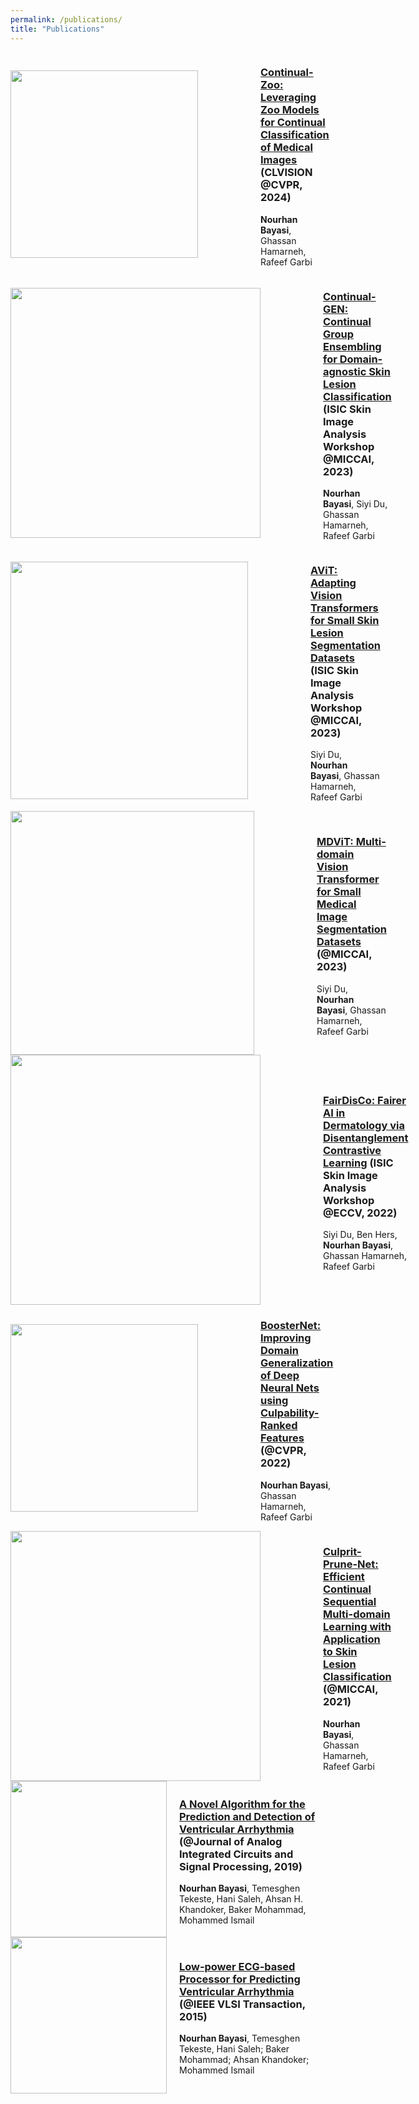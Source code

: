 ```yaml
---
permalink: /publications/
title: "Publications"
---
```


<div style="display: flex; align-items: center; justify-content: space-between;">
    <a href="http://nourhanb.github.io/images/fig_2.jpg" target="_blank">
        <img src="http://nourhanb.github.io/images/fig_2.jpg" style="width: 300px; height: auto; margin-right: 80px;">
    </a>
    <div style="padding-left: 20px;">
        <h3><a href="">Continual-Zoo: Leveraging Zoo Models for Continual Classification of Medical Images</a> (CLVISION @CVPR, 2024)</h3>
        <p><strong>Nourhan Bayasi</strong>, Ghassan Hamarneh, Rafeef Garbi</p>
    </div>
</div>

<div style="display: flex; align-items: center; justify-content: space-between;">
    <a href="http://nourhanb.github.io/images/main_continual_gen.jpg" target="_blank">
        <img src="http://nourhanb.github.io/images/main_continual_gen.jpg" style="width: 400px; height: auto; margin-right: 80px;">
    </a>
    <div style="padding-left: 20px;">
        <h3><a href="https://workshop2023.isic-archive.com/paper_bayasi.pdf">Continual-GEN: Continual Group Ensembling for Domain-agnostic Skin Lesion Classification</a> (ISIC Skin Image Analysis Workshop @MICCAI, 2023)</h3>
        <p><strong>Nourhan Bayasi</strong>, Siyi Du, Ghassan Hamarneh, Rafeef Garbi</p>
    </div>
</div>

<div style="display: flex; align-items: center; justify-content: space-between;">
    <a href="http://nourhanb.github.io/images/main_avit.jpg" target="_blank">
        <img src="http://nourhanb.github.io/images/main_avit.jpg" style="width: 380px; height: auto; margin-right: 80px;">
    </a>
    <div style="padding-left: 20px;">
        <h3><a href="https://workshop2023.isic-archive.com/paper_du.pdf">AViT: Adapting Vision Transformers for Small Skin Lesion Segmentation Datasets</a> (ISIC Skin Image Analysis Workshop @MICCAI, 2023)</h3>
        <p>Siyi Du, <strong>Nourhan Bayasi</strong>,  Ghassan Hamarneh, Rafeef Garbi</p>
    </div>
</div>


<div style="display: flex; align-items: center; justify-content: space-between;">
    <a href="http://nourhanb.github.io/images/main_mdvit.jpg" target="_blank">
        <img src="http://nourhanb.github.io/images/main_mdvit.jpg" style="width: 390px; height: auto; margin-right: 80px;">
    </a>
    <div style="padding-left: 20px;"> <!-- Added padding-left to create white space -->
        <h3><a href="https://arxiv.org/abs/2307.02100">MDViT: Multi-domain Vision Transformer for Small Medical Image Segmentation Datasets</a> (@MICCAI, 2023)</h3>
        <p>Siyi Du, <strong>Nourhan Bayasi</strong>,  Ghassan Hamarneh, Rafeef Garbi</p>
    </div>
</div>

<div style="display: flex; align-items: center; justify-content: space-between;">
    <a href="http://nourhanb.github.io/images/main_fairdisco.jpg" target="_blank">
        <img src="http://nourhanb.github.io/images/main_fairdisco.jpg" style="width: 400px; height: auto; margin-right: 80px;">
    </a>
    <div style="padding-left: 20px;"> <!-- Added padding-left to create white space -->
        <h3><a href="https://arxiv.org/abs/2208.10013">FairDisCo: Fairer AI in Dermatology via Disentanglement Contrastive Learning</a> (ISIC Skin Image Analysis Workshop @ECCV, 2022)</h3>
        <p>Siyi Du, Ben Hers, <strong>Nourhan Bayasi</strong>,  Ghassan Hamarneh, Rafeef Garbi</p>
    </div>
</div>

<div style="display: flex; align-items: center; justify-content: space-between;">
    <a href="http://nourhanb.github.io/images/boosternet_overview.jpg" target="_blank">
        <img src="http://nourhanb.github.io/images/boosternet_overview.jpg" style="width: 300px; height: auto; margin-right: 80px;">
    </a>
    <div style="padding-left: 20px;"> <!-- Added padding-left to create white space -->
        <h3><a href="https://openaccess.thecvf.com/content/CVPR2022/papers/Bayasi_BoosterNet_Improving_Domain_Generalization_of_Deep_Neural_Nets_Using_Culpability-Ranked_CVPR_2022_paper.pdf">BoosterNet: Improving Domain Generalization of Deep Neural Nets using Culpability-Ranked Features</a> (@CVPR, 2022)</h3>
        <p><strong>Nourhan Bayasi</strong>, Ghassan Hamarneh, Rafeef Garbi</p>
    </div>
</div>


<div style="display: flex; align-items: center; justify-content: space-between;">
    <a href="http://nourhanb.github.io/images/mergeprune.PNG" target="_blank">
        <img src="http://nourhanb.github.io/images/mergeprune.PNG" style="width: 400px; height: auto; margin-right: 80px;">
    </a>
    <div style="padding-left: 20px;"> <!-- Added padding-left to create white space -->
        <h3><a href="https://miccai2021.org/openaccess/paperlinks/2021/09/01/123-Paper1095.html">Culprit-Prune-Net: Efficient Continual Sequential Multi-domain Learning with Application to Skin Lesion Classification</a> (@MICCAI, 2021)</h3>
        <p><strong>Nourhan Bayasi</strong>, Ghassan Hamarneh, Rafeef Garbi</p>
    </div>
</div>


<div style="display: flex; align-items: center;">
    <img src="http://nourhanb.github.io/images/journal1.png" style="width: 250px; height: auto; margin-right: 20px;">
    <div>
        <h3><a href="https://link.springer.com/article/10.1007/s10470-019-01432-y">A Novel Algorithm for the Prediction and Detection of Ventricular Arrhythmia</a> (@Journal of Analog Integrated Circuits and Signal Processing, 2019)</h3>
        <p><strong>Nourhan Bayasi</strong>, Temesghen Tekeste, Hani Saleh, Ahsan H. Khandoker, Baker Mohammad, Mohammed Ismail</p>
    </div>
</div>


<div style="display: flex; align-items: center;">
    <img src="http://nourhanb.github.io/images/journal2.png" style="width: 250px; height: auto; margin-right: 20px;">
    <div>
        <h3><a href="https://ieeexplore.ieee.org/document/7293200">Low‑power ECG‑based Processor for Predicting Ventricular Arrhythmia</a> (@IEEE VLSI Transaction, 2015)</h3>
        <p><strong>Nourhan Bayasi</strong>, Temesghen Tekeste, Hani Saleh; Baker Mohammad; Ahsan Khandoker; Mohammed Ismail</p>
    </div>
</div>
